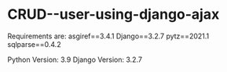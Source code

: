 # CRUD--user-using-django-ajax

Requirements are:
  asgiref==3.4.1
  Django==3.2.7
  pytz==2021.1
  sqlparse==0.4.2
  
Python Version: 3.9
Django Version: 3.2.7
